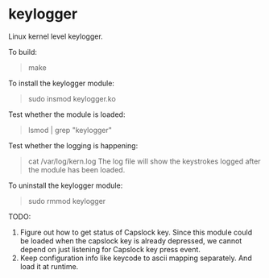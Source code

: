 keylogger
=========

Linux kernel level keylogger.

To build:
>make

To install the keylogger module:
>sudo insmod keylogger.ko

Test whether the module is loaded:
>lsmod | grep "keylogger"

Test whether the logging is happening:
>cat /var/log/kern.log
The log file will show the keystrokes logged after the module has been loaded.

To uninstall the keylogger module:
>sudo rmmod keylogger


TODO:
1. Figure out how to get status of Capslock key. Since this module could be loaded when the capslock key is already depressed, we cannot depend on just listening for Capslock key press event.
2. Keep configuration info like keycode to ascii mapping separately. And load it at runtime.

